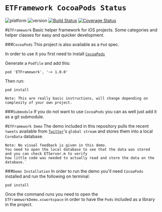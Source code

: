 `ETFramework CocoaPods Status`
=====================
![platform](http://cocoapod-badges.herokuapp.com/p/ETFramework/badge.svg)
![version](http://cocoapod-badges.herokuapp.com/v/ETFramework/badge.svg)
[![Build Status](https://travis-ci.org/esttorhe/ETFramework.png?branch=master)](https://travis-ci.org/esttorhe/ETFramework)
[![Coverage Status](https://coveralls.io/repos/esttorhe/ETFramework/badge.png)](https://coveralls.io/r/esttorhe/ETFramework)

#`ETFramework`
Basic helper framework for iOS projects. 
Some categories and helper classes for easy and quicker development.

###`CocoaPods`
This project is also available as a `Pod` spec.

In order to use it you first need to install [`CocoaPods`](http://cocoapods.org)

Generate a `Podfile` and add this:

`pod 'ETFramework', '~> 1.0.0'`

Then run:
``` 
pod install
```

`Note: This are really basic instructions, will change depending on complexity of your own project.`

###`Submodule`
If you do not want to use `CocoaPods` you can as well just add it as a git submodule.

#`ETFramework Demo`
The demo included in this repository pulls the recent `tweets` available from [`Twitter`](http://twitter.com)'s `global stream` and stores them into a local `CoreData` database.

```
Note: No visual feedback is given in this demo.  
You need to open the local database to see that the data was stored and you can check ETServer.m to verify 
how little code was needed to actually read and store the data on the database.`
```

###`Demo Installation`
In order to run the demo you'll need `CocoaPods` installed and run the following on terminal:
```
pod install
```

Once the command runs you need to open the `ETFrameworkDemo.xcworkspace` in order to have the `Pods` included as a library in the project.
